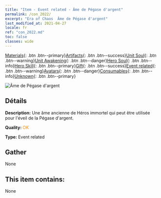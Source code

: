 ```yaml
---
title: "Item - Event related - Âme de Pégase d'argent"
permalink: /con_2022/
excerpt: "Era of Chaos  Âme de Pégase d'argent"
last_modified_at: 2021-04-27
locale: fr
ref: "con_2022.md"
toc: false
classes: wide
---
```

 [Materials](/ItemsFR/){: .btn .btn--primary}[Artifacts](/ItemsFR/Artifacts/){: .btn .btn--success}[Unit Soul](/ItemsFR/UnitSoul/){: .btn .btn--warning}[Unit Awakening](/ItemsFR/UnitAwakening/){: .btn .btn--danger}[Hero Soul](/ItemsFR/HeroSoul/){: .btn .btn--info}[Hero Skill](/ItemsFR/HeroSkill/){: .btn .btn--primary}[Gift](/ItemsFR/Gift/){: .btn .btn--success}[Event related](/ItemsFR/Events/){: .btn .btn--warning}[Avatars](/ItemsFR/Avatars/){: .btn .btn--danger}[Consumables](/ItemsFR/Consumables/){: .btn .btn--info}[Unknown](/ItemsFR/Unknown/){: .btn .btn--primary}

 ![Âme de Pégase d'argent](/images/t/juexing_204.png)

## Détails
 **Description:** Une âme ancienne de Héros immortel qui peut être utilisée pour l'éveil de la Pégase d'argent.

 **Quality:** <span style="color: #FF8C00">OK</span>

 **Type:** Event related

## Gather

  None

## This item contains:

  None

